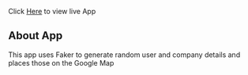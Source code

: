 Click [Here](https://ridbay.github.io/User-Company-Map-Typescript/) to view live App

## About App

This app uses Faker to generate random user and company details and places those on the Google Map
